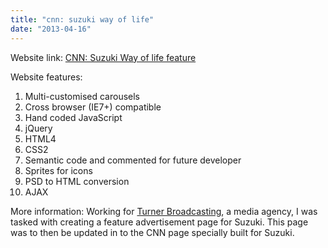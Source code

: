 ```yaml
---
title: "cnn: suzuki way of life"
date: "2013-04-16"
---
```


Website link: [CNN: Suzuki Way of life feature](http://advertisementfeature.cnn.com/suzuki/mwol/index.html "CNN: Suzuki - Way Of Life")

Website features:

1. Multi-customised carousels
2. Cross browser (IE7+) compatible
3. Hand coded JavaScript
4. jQuery
5. HTML4
6. CSS2
7. Semantic code and commented for future developer
8. Sprites for icons
9. PSD to HTML conversion
10. AJAX

More information: Working for [Turner Broadcasting](http://www.turner.com/ "Turner broadcasting"), a media agency, I was tasked with creating a feature advertisement page for Suzuki. This page was to then be updated in to the CNN page specially built for Suzuki.
